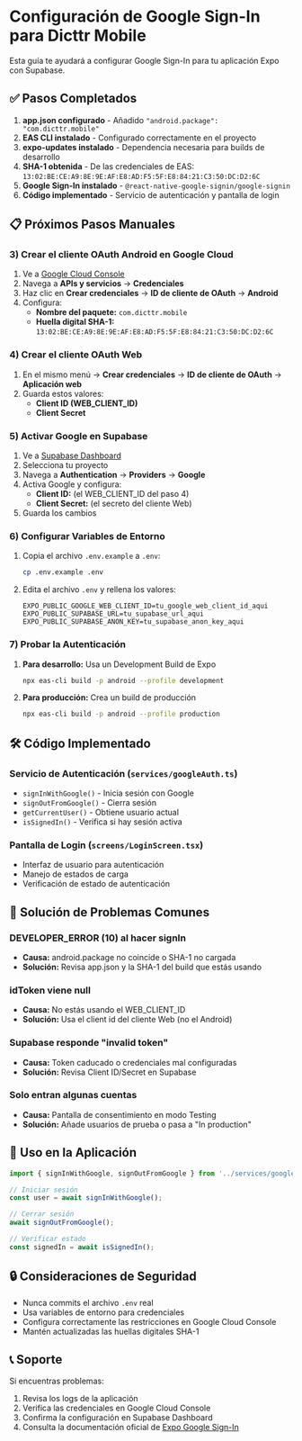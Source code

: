 # Configuración de Google Sign-In para Dicttr Mobile

Esta guía te ayudará a configurar Google Sign-In para tu aplicación Expo con Supabase.

## ✅ Pasos Completados

1. **app.json configurado** - Añadido `"android.package": "com.dicttr.mobile"`
2. **EAS CLI instalado** - Configurado correctamente en el proyecto
3. **expo-updates instalado** - Dependencia necesaria para builds de desarrollo
4. **SHA-1 obtenida** - De las credenciales de EAS: `13:02:BE:CE:A9:8E:9E:AF:E8:AD:F5:5F:E8:84:21:C3:50:DC:D2:6C`
5. **Google Sign-In instalado** - `@react-native-google-signin/google-signin`
6. **Código implementado** - Servicio de autenticación y pantalla de login

## 📋 Próximos Pasos Manuales

### 3) Crear el cliente OAuth Android en Google Cloud

1. Ve a [Google Cloud Console](https://console.cloud.google.com/)
2. Navega a **APIs y servicios** → **Credenciales**
3. Haz clic en **Crear credenciales** → **ID de cliente de OAuth** → **Android**
4. Configura:
   - **Nombre del paquete:** `com.dicttr.mobile`
   - **Huella digital SHA-1:** `13:02:BE:CE:A9:8E:9E:AF:E8:AD:F5:5F:E8:84:21:C3:50:DC:D2:6C`

### 4) Crear el cliente OAuth Web

1. En el mismo menú → **Crear credenciales** → **ID de cliente de OAuth** → **Aplicación web**
2. Guarda estos valores:
   - **Client ID (WEB_CLIENT_ID)**
   - **Client Secret**

### 5) Activar Google en Supabase

1. Ve a [Supabase Dashboard](https://supabase.com/dashboard/)
2. Selecciona tu proyecto
3. Navega a **Authentication** → **Providers** → **Google**
4. Activa Google y configura:
   - **Client ID:** (el WEB_CLIENT_ID del paso 4)
   - **Client Secret:** (el secreto del cliente Web)
5. Guarda los cambios

### 6) Configurar Variables de Entorno

1. Copia el archivo `.env.example` a `.env`:
   ```bash
   cp .env.example .env
   ```

2. Edita el archivo `.env` y rellena los valores:
   ```
   EXPO_PUBLIC_GOOGLE_WEB_CLIENT_ID=tu_google_web_client_id_aqui
   EXPO_PUBLIC_SUPABASE_URL=tu_supabase_url_aqui
   EXPO_PUBLIC_SUPABASE_ANON_KEY=tu_supabase_anon_key_aqui
   ```

### 7) Probar la Autenticación

1. **Para desarrollo:** Usa un Development Build de Expo
   ```bash
   npx eas-cli build -p android --profile development
   ```

2. **Para producción:** Crea un build de producción
   ```bash
   npx eas-cli build -p android --profile production
   ```

## 🛠️ Código Implementado

### Servicio de Autenticación (`services/googleAuth.ts`)
- `signInWithGoogle()` - Inicia sesión con Google
- `signOutFromGoogle()` - Cierra sesión
- `getCurrentUser()` - Obtiene usuario actual
- `isSignedIn()` - Verifica si hay sesión activa

### Pantalla de Login (`screens/LoginScreen.tsx`)
- Interfaz de usuario para autenticación
- Manejo de estados de carga
- Verificación de estado de autenticación

## 🔧 Solución de Problemas Comunes

### DEVELOPER_ERROR (10) al hacer signIn
- **Causa:** android.package no coincide o SHA-1 no cargada
- **Solución:** Revisa app.json y la SHA-1 del build que estás usando

### idToken viene null
- **Causa:** No estás usando el WEB_CLIENT_ID
- **Solución:** Usa el client id del cliente Web (no el Android)

### Supabase responde "invalid token"
- **Causa:** Token caducado o credenciales mal configuradas
- **Solución:** Revisa Client ID/Secret en Supabase

### Solo entran algunas cuentas
- **Causa:** Pantalla de consentimiento en modo Testing
- **Solución:** Añade usuarios de prueba o pasa a "In production"

## 📱 Uso en la Aplicación

```typescript
import { signInWithGoogle, signOutFromGoogle } from '../services/googleAuth';

// Iniciar sesión
const user = await signInWithGoogle();

// Cerrar sesión
await signOutFromGoogle();

// Verificar estado
const signedIn = await isSignedIn();
```

## 🔒 Consideraciones de Seguridad

- Nunca commits el archivo `.env` real
- Usa variables de entorno para credenciales
- Configura correctamente las restricciones en Google Cloud Console
- Mantén actualizadas las huellas digitales SHA-1

## 📞 Soporte

Si encuentras problemas:
1. Revisa los logs de la aplicación
2. Verifica las credenciales en Google Cloud Console
3. Confirma la configuración en Supabase Dashboard
4. Consulta la documentación oficial de [Expo Google Sign-In](https://docs.expo.dev/versions/latest/sdk/google-sign-in/)
